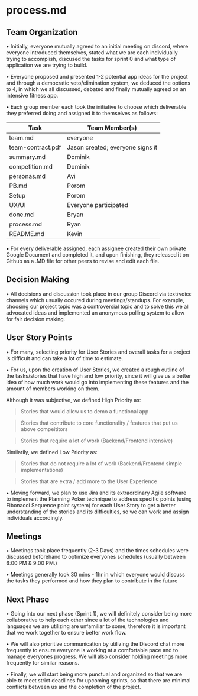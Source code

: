 # process.md

## Team Organization

• Initially, everyone mutually agreed to an initial meeting on discord, where everyone introduced themselves, stated what we are each individually trying to  accomplish,   discused the tasks for sprint 0 and what type of application we are trying to build. 

• Everyone proposed and presented 1-2 potential app ideas for the project and through a democratic veto/elimination system, we deduced the options to 4, in which we all   discussed, debated and finally mutually agreed on an intensive fitness app.

• Each group member each took the initiative to choose which deliverable they preferred doing and assigned it to themselves as follows:  


| Task | Team Member(s) |
| ----------- | ----------- | 
| team.md | everyone |
| team-contract.pdf | Jason created; everyone signs it |
| summary.md | Dominik | 
| competition.md | Dominik | 
| personas.md | Avi |
| PB.md | Porom |
| Setup | Porom |
| UX/UI | Everyone participated |
| done.md | Bryan |
| process.md | Ryan |
| README.md | Kevin |


• For every deliverable assigned, each assignee created their own private Google Document and completed it, and upon finishing, they released it on Github as a .MD file for other peers to revise and edit each file. 

## Decision Making

• All decisions and discussion took place in our group Discord via text/voice channels which usually occured during meetings/standups. For example, choosing our project topic was a controversial topic and to solve this we all advocated ideas and implemented an anonymous polling system to allow for fair decision making.   

## User Story Points

• For many, selecting priority for User Stories and overall tasks for a project is difficult and can take a lot of time to estimate. 

• For us, upon the creation of User Stories, we created a rough outline of the tasks/stories that have high and low priority, since it will give us a better idea of how much work would go into implementing these features and the amount of members working on them.

Although it was subjective, we defined High Priority as:

> Stories that would allow us to demo a functional app

> Stories that contribute to core functionality / features that put us above compeititors

> Stories that require a lot of work (Backend/Frontend intensive)


Similarily, we defined Low Priority as:
  
> Stories that do not require a lot of work (Backend/Frontend simple implementations)

> Stories that are extra / add more to the User Experience

• Moving forward, we plan to use Jira and its extraordinary Agile software to implement the Planning Poker technique to address specific points (using Fibonacci Sequence point system) for each User Story to get a better understanding of the stories and its difficulties, so we can work and assign individuals accordingly.  


## Meetings

• Meetings took place frequently (2-3 Days) and the times schedules were discussed beforehand to optimize everyones schedules (usually between 6:00 PM & 9:00 PM.) 

• Meetings generally took 30 mins - 1hr in which everyone would discuss the tasks they performed and how they plan to contribute in the future 

## Next Phase

• Going into our next phase (Sprint 1), we will definitely consider being more collaborative to help each other since a lot of the technologies and languages we are utilizing are unfamiliar to some, therefore it is important that we work together to ensure better work flow. 

• We will also prioritize communication by utilizing the Discord chat more frequently to ensure everyone is working at a comfortable pace and to manage everyones progress. We will also consider holding meetings more frequently for similar reasons.

• Finally, we will start being more punctual and organized so that we are able to meet strict deadlines for upcoming sprints, so that there are minimal conflicts between us and the completion of the project. 

